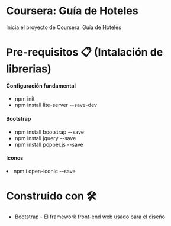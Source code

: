 # Coursera: Guía de Hoteles
Inicia el proyecto de Coursera: Guía de Hoteles


# Pre-requisitos 📋 (Intalación de librerias)
<h4>Configuración fundamental</h4>
<ul>
  <li>npm init</li>
  <li>npm install lite-server --save-dev</li>
</ul>
<h4>Bootstrap</h4>
<ul>
  <li>npm install bootstrap --save</li>
  <li>npm install jquery --save</li>
  <li>npm install popper.js --save</li>
</ul>
<h4>Iconos</h4>
  <li>npm i open-iconic --save</li>
<ul>
</ul>

# Construido con 🛠️
<ul>
  <li>Bootstrap - El framework front-end web usado para el diseño</li>
</ul>
